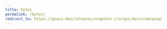 ```yaml
---
title: bytes
permalink: /bytes/
redirect_to: https://guava.dev/releases/snapshot-jre/api/docs/com/google/common/primitives/Bytes.html
---
```

